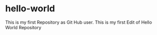 # hello-world
This is my first Repository as Git Hub user.
This is my first Edit of Hello World Repository
